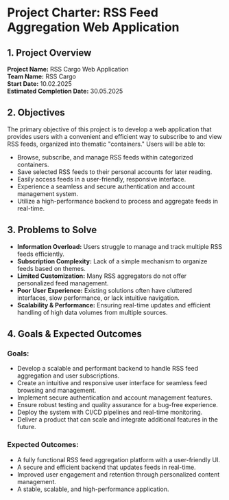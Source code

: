 # Project Charter: RSS Feed Aggregation Web Application

## 1. Project Overview
**Project Name:** RSS Cargo Web Application  
**Team Name:** RSS Cargo  
**Start Date:** 10.02.2025  
**Estimated Completion Date:** 30.05.2025  

## 2. Objectives
The primary objective of this project is to develop a web application that provides users with a convenient and efficient way to subscribe to and view RSS feeds, organized into thematic "containers." Users will be able to:

- Browse, subscribe, and manage RSS feeds within categorized containers.
- Save selected RSS feeds to their personal accounts for later reading.
- Easily access feeds in a user-friendly, responsive interface.
- Experience a seamless and secure authentication and account management system.
- Utilize a high-performance backend to process and aggregate feeds in real-time.

## 3. Problems to Solve
- **Information Overload:** Users struggle to manage and track multiple RSS feeds efficiently.
- **Subscription Complexity:** Lack of a simple mechanism to organize feeds based on themes.
- **Limited Customization:** Many RSS aggregators do not offer personalized feed management.
- **Poor User Experience:** Existing solutions often have cluttered interfaces, slow performance, or lack intuitive navigation.
- **Scalability & Performance:** Ensuring real-time updates and efficient handling of high data volumes from multiple sources.

## 4. Goals & Expected Outcomes
### Goals:
- Develop a scalable and performant backend to handle RSS feed aggregation and user subscriptions.
- Create an intuitive and responsive user interface for seamless feed browsing and management.
- Implement secure authentication and account management features.
- Ensure robust testing and quality assurance for a bug-free experience.
- Deploy the system with CI/CD pipelines and real-time monitoring.
- Deliver a product that can scale and integrate additional features in the future.

### Expected Outcomes:
- A fully functional RSS feed aggregation platform with a user-friendly UI.
- A secure and efficient backend that updates feeds in real-time.
- Improved user engagement and retention through personalized content management.
- A stable, scalable, and high-performance application.
